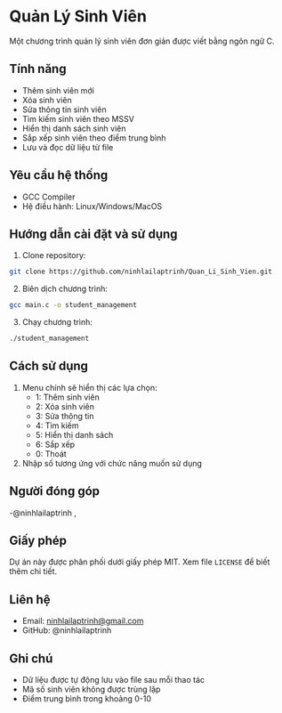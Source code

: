 # Quản Lý Sinh Viên
Một chương trình quản lý sinh viên đơn giản được viết bằng ngôn ngữ C.

## Tính năng
- Thêm sinh viên mới
- Xóa sinh viên
- Sửa thông tin sinh viên
- Tìm kiếm sinh viên theo MSSV
- Hiển thị danh sách sinh viên
- Sắp xếp sinh viên theo điểm trung bình
- Lưu và đọc dữ liệu từ file


## Yêu cầu hệ thống
- GCC Compiler
- Hệ điều hành: Linux/Windows/MacOS

## Hướng dẫn cài đặt và sử dụng
1. Clone repository:
```bash
git clone https://github.com/ninhlailaptrinh/Quan_Li_Sinh_Vien.git
```

2. Biên dịch chương trình:
```bash
gcc main.c -o student_management
```

3. Chạy chương trình:
```bash
./student_management
```

## Cách sử dụng
1. Menu chính sẽ hiển thị các lựa chọn:
   - 1: Thêm sinh viên
   - 2: Xóa sinh viên
   - 3: Sửa thông tin
   - 4: Tìm kiếm
   - 5: Hiển thị danh sách
   - 6: Sắp xếp
   - 0: Thoát
2. Nhập số tương ứng với chức năng muốn sử dụng

## Người đóng góp
-@ninhlailaptrinh , 

## Giấy phép
Dự án này được phân phối dưới giấy phép MIT. Xem file `LICENSE` để biết thêm chi tiết.

## Liên hệ
- Email: ninhlailaptrinh@gmail.com
- GitHub: @ninhlailaptrinh

## Ghi chú
- Dữ liệu được tự động lưu vào file sau mỗi thao tác
- Mã số sinh viên không được trùng lặp
- Điểm trung bình trong khoảng 0-10
